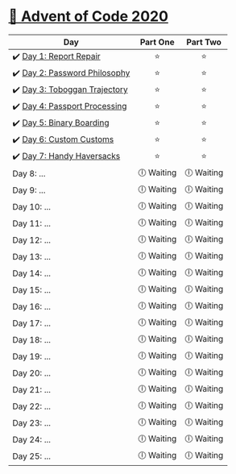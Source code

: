 # [🎄 Advent of Code 2020](https://adventofcode.com/2020)

| Day                                                                                                                               |  Part One  |  Part Two  |
| --------------------------------------------------------------------------------------------------------------------------------- | :--------: | :--------: |
| ✔️ [Day 1: Report Repair](https://github.com/kryha5555/Advent-of-Code-2020/tree/main/Day%2001 "Day 1: Report Repair")             |    ⭐️     |    ⭐️     |
| ✔️ [Day 2: Password Philosophy](https://github.com/kryha5555/Advent-of-Code-2020/tree/main/Day%2002 "Day 2: Password Philosophy") |    ⭐️     |    ⭐️     |
| ✔️ [Day 3: Toboggan Trajectory](https://github.com/kryha5555/Advent-of-Code-2020/tree/main/Day%2003 "Day 3: Toboggan Trajectory") |    ⭐️     |    ⭐️     |
| ✔️ [Day 4: Passport Processing](https://github.com/kryha5555/Advent-of-Code-2020/tree/main/Day%2004 "Day 4: Passport Processing") |    ⭐️     |    ⭐️     |
| ✔️ [Day 5: Binary Boarding](https://github.com/kryha5555/Advent-of-Code-2020/tree/main/Day%2005 "Day 5: Binary Boarding")         |    ⭐️     |    ⭐️     |
| ✔️ [Day 6: Custom Customs](https://github.com/kryha5555/Advent-of-Code-2020/tree/main/Day%2006 "Day 6: Custom Customs")           |    ⭐️     |    ⭐️     |
| ✔️ [Day 7: Handy Haversacks](https://github.com/kryha5555/Advent-of-Code-2020/tree/main/Day%2007 "Day 7: Handy Haversacks")       |    ⭐️     |    ⭐️     |
| Day 8: ...                                                                                                                        | 🕕 Waiting | 🕕 Waiting |
| Day 9: ...                                                                                                                        | 🕕 Waiting | 🕕 Waiting |
| Day 10: ...                                                                                                                       | 🕕 Waiting | 🕕 Waiting |
| Day 11: ...                                                                                                                       | 🕕 Waiting | 🕕 Waiting |
| Day 12: ...                                                                                                                       | 🕕 Waiting | 🕕 Waiting |
| Day 13: ...                                                                                                                       | 🕕 Waiting | 🕕 Waiting |
| Day 14: ...                                                                                                                       | 🕕 Waiting | 🕕 Waiting |
| Day 15: ...                                                                                                                       | 🕕 Waiting | 🕕 Waiting |
| Day 16: ...                                                                                                                       | 🕕 Waiting | 🕕 Waiting |
| Day 17: ...                                                                                                                       | 🕕 Waiting | 🕕 Waiting |
| Day 18: ...                                                                                                                       | 🕕 Waiting | 🕕 Waiting |
| Day 19: ...                                                                                                                       | 🕕 Waiting | 🕕 Waiting |
| Day 20: ...                                                                                                                       | 🕕 Waiting | 🕕 Waiting |
| Day 21: ...                                                                                                                       | 🕕 Waiting | 🕕 Waiting |
| Day 22: ...                                                                                                                       | 🕕 Waiting | 🕕 Waiting |
| Day 23: ...                                                                                                                       | 🕕 Waiting | 🕕 Waiting |
| Day 24: ...                                                                                                                       | 🕕 Waiting | 🕕 Waiting |
| Day 25: ...                                                                                                                       | 🕕 Waiting | 🕕 Waiting |
